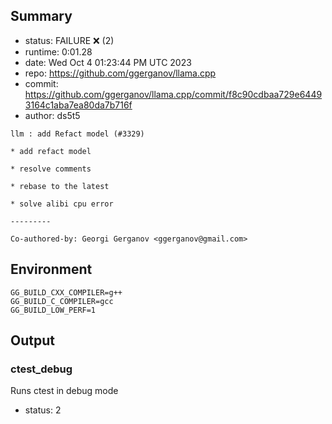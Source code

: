 ## Summary

- status:  FAILURE ❌ (2)
- runtime: 0:01.28
- date:    Wed Oct  4 01:23:44 PM UTC 2023
- repo:    https://github.com/ggerganov/llama.cpp
- commit:  https://github.com/ggerganov/llama.cpp/commit/f8c90cdbaa729e64493164c1aba7ea80da7b716f
- author:  ds5t5
```
llm : add Refact model (#3329)

* add refact model

* resolve comments

* rebase to the latest

* solve alibi cpu error

---------

Co-authored-by: Georgi Gerganov <ggerganov@gmail.com>
```

## Environment

```
GG_BUILD_CXX_COMPILER=g++
GG_BUILD_C_COMPILER=gcc
GG_BUILD_LOW_PERF=1
```

## Output

### ctest_debug

Runs ctest in debug mode
- status: 2
```

```

